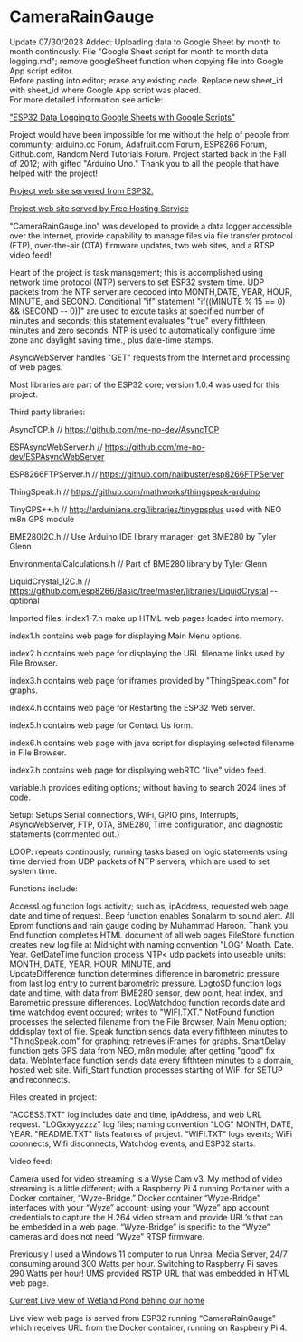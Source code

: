 # CameraRainGauge

Update 07/30/2023  Added: Uploading data to Google Sheet by month to month continously.
File "Google Sheet script for month to month data logging.md"; remove googleSheet function when copying file into Google App script editor.  
Before pasting into editor; erase any existing code.  Replace new sheet_id with sheet_id where Google App script was placed.  
For more detailed information see article:

["ESP32 Data Logging to Google Sheets with Google Scripts"](https://iotdesignpro.com/articles/esp32-data-logging-to-google-sheets-with-google-scripts)

Project would have been impossible for me without the help of people from community; arduino.cc
Forum, Adafruit.com Forum, ESP8266 Forum, Github.com, Random Nerd Tutorials Forum.  Project started
back in the Fall of 2012; with gifted "Arduino Uno."  Thank you to all the people that have helped
with the project!

[Project web site servered from ESP32.](http://weather-3.ddns.net)

[Project web site served by Free Hosting Service](https://observeredweather.000webhostapp.com)   

"CameraRainGauge.ino" was developed to provide a data logger accessible over the Internet, provide
capability to manage files via file transfer protocol (FTP), over-the-air (OTA) firmware updates, two
web sites, and a RTSP video feed!

Heart of the project is task management; this is accomplished using network time protocol (NTP) servers
to set ESP32 system time.  UDP packets from the NTP server are decoded into MONTH,DATE, YEAR, HOUR, MINUTE,
and SECOND.  Conditional "if" statement "if((MINUTE % 15 == 0) && (SECOND -- 0))" are used to excute tasks
at specified number of minutes and seconds; this statement evaluates "true" every fifthteen minutes and zero
seconds.  NTP is used to automatically configure time zone and daylight saving time., plus date-time stamps.

AsyncWebServer handles "GET" requests from the Internet and processing of web pages.

Most libraries are part of the ESP32 core; version 1.0.4 was used for this project.

Third party libraries:   

AsyncTCP.h //  https://github.com/me-no-dev/AsyncTCP

ESPAsyncWebServer.h  //  https://github.com/me-no-dev/ESPAsyncWebServer

ESP8266FTPServer.h  //  https://github.com/nailbuster/esp8266FTPServer

ThingSpeak.h  //  https://github.com/mathworks/thingspeak-arduino

TinyGPS++.h  //  http://arduiniana.org/libraries/tinygpsplus  used with NEO m8n GPS module

BME280I2C.h  //  Use Arduino IDE library manager; get BME280 by Tyler Glenn

EnvironmentalCalculations.h  //  Part of BME280 library by Tyler Glenn

LiquidCrystal_I2C.h  //  https://github.com/esp8266/Basic/tree/master/libraries/LiquidCrystal --optional



Imported files:  index1-7.h make up HTML web pages loaded into memory.

index1.h contains web page for displaying Main Menu options.

index2.h contains web page for displaying the URL filename links used by File Browser.

index3.h contains web page for iframes provided by "ThingSpeak.com" for graphs.

index4.h contains web page for Restarting the ESP32 Web server.

index5.h contains web page for Contact Us form.

index6.h contains web page with java script for displaying selected filename in File Browser.

index7.h contains web page for displaying webRTC "live" video feed.


variable.h provides editing options; without having to search 2024 lines of code.

Setup:  Setups Serial connections, WiFi, GPIO pins, Interrupts, AsyncWebServer, FTP, OTA, BME280, Time
configuration, and diagnostic statements (commented out.)

LOOP:  repeats continously; running tasks based on logic statements using time dervied from UDP packets
of NTP servers; which are used to set system time.

Functions include:

AccessLog function logs activity; such as, ipAddress, requested web page, date and time of request.
Beep function enables Sonalarm to sound alert.
All Eprom functions and rain gauge coding by Muhammad Haroon.  Thank you.
End function completes HTML document of all web pages
FileStore function creates new log file at Midnight with naming convention "LOG" Month. Date. Year.
GetDateTime function process NTP< udp packets into useable units: MONTH, DATE, YEAR, HOUR, MINUTE, and  
UpdateDifference function determines difference in barometric pressure from last log entry to current barometric pressure.
LogtoSD function logs date and time, with data from BME280 sensor, dew point, heat index, and Barometric pressure differences.
LogWatchdog function records date and time watchdog event occured; writes to "WIFI.TXT."
NotFound function processes the selected filename from the File Browser, Main Menu option; dddisplay text of file.
Speak function sends data every fifthteen minutes to "ThingSpeak.com" for graphing; retrieves iFrames for graphs.
SmartDelay function gets GPS data from NEO, m8n module; after getting "good" fix data.
WebInterface function sends data every fifthteen minutes to a domain, hosted web site.
Wifi_Start function processes starting of WiFi for SETUP and reconnects.

Files created in project:

"ACCESS.TXT" log includes date and time, ipAddress, and web URL request.
"LOGxxyyzzzz" log files; naming convention "LOG" MONTH, DATE, YEAR.
"README.TXT" lists features of project.
"WIFI.TXT" logs events; WiFi coonnects, Wifi disconnects, Watchdog events, and ESP32 starts.

Video feed:

Camera used for video streaming is a Wyse Cam v3. My method of video streaming is a
little different; with a Raspberry Pi 4 running Portainer with a Docker container, 
“Wyze-Bridge.” Docker container “Wyze-Bridge” interfaces with your “Wyze” account; 
using your “Wyze” app account credentials to capture the H.264 video stream and 
provide URL’s that can be embedded in a web page. “Wyze-Bridge” is specific to the 
“Wyze” cameras and does not need “Wyze” RTSP firmware.

Previously I used a Windows 11 computer to run Unreal Media Server, 24/7 consuming
around 300 Watts per hour. Switching to Raspberry Pi saves 290 Watts per hour! UMS
provided RSTP URL that was embedded in HTML web page.

[Current Live view of Wetland Pond behind our home](http://wetlandpond.ddns.net)

Live view web page is served from ESP32 running “CameraRainGauge” which receives
URL from the Docker container, running on Raspberry Pi 4.
